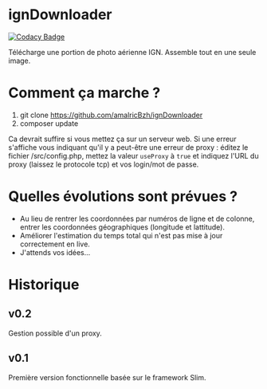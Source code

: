 # ignDownloader

[![Codacy Badge](https://api.codacy.com/project/badge/Grade/45f1e17deef6422187a662dee75b5920)](https://www.codacy.com/app/amalricBzh/ignDownloader?utm_source=github.com&utm_medium=referral&utm_content=amalricBzh/ignDownloader&utm_campaign=badger)

Télécharge une portion de photo aérienne IGN. Assemble tout en une seule image.

# Comment ça marche ?

1. git clone https://github.com/amalricBzh/ignDownloader
2. composer update

Ca devrait suffire si vous mettez ça sur un serveur web. Si une erreur s'affiche vous indiquant qu'il y a peut-être une
erreur de proxy : éditez le fichier /src/config.php, mettez la valeur `useProxy` à `true` et indiquez l'URL du
proxy (laissez le protocole tcp) et vos login/mot de passe.

# Quelles évolutions sont prévues ?

- Au lieu de rentrer les coordonnées par numéros de ligne et de colonne, entrer les coordonnées géographiques (longitude et lattitude).
- Améliorer l'estimation du temps total qui n'est pas mise à jour correctement en live.
- J'attends vos idées...

# Historique

## v0.2
Gestion possible d'un proxy.
## v0.1
Première version fonctionnelle basée sur le framework Slim.
